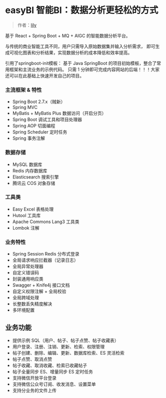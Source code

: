 # easyBI 智能BI：数据分析更轻松的方式

> 作者：[lily](https://github.com/lilyWhenVia)

基于 React + Spring Boot + MQ + AIGC 的智能数据分析平台。

与传统的商业智能工具不同，用户只需导入原始数据集并输入分析需求，
即可生成可视化图表和分析结果，实现数据分析的成本降低和效率提高。

引用了springboot-init模板：
基于 Java SpringBoot 的项目初始模板，整合了常用框架和主流业务的示例代码。
只需 1 分钟即可完成内容网站的后端！！！大家还可以在此基础上快速开发自己的项目。


### 主流框架 & 特性

- Spring Boot 2.7.x（贼新）
- Spring MVC
- MyBatis + MyBatis Plus 数据访问（开启分页）
- Spring Boot 调试工具和项目处理器
- Spring AOP 切面编程
- Spring Scheduler 定时任务
- Spring 事务注解

### 数据存储

- MySQL 数据库
- Redis 内存数据库
- Elasticsearch 搜索引擎
- 腾讯云 COS 对象存储

### 工具类

- Easy Excel 表格处理
- Hutool 工具库
- Apache Commons Lang3 工具类
- Lombok 注解

### 业务特性

- Spring Session Redis 分布式登录
- 全局请求响应拦截器（记录日志）
- 全局异常处理器
- 自定义错误码
- 封装通用响应类
- Swagger + Knife4j 接口文档
- 自定义权限注解 + 全局校验
- 全局跨域处理
- 长整数丢失精度解决
- 多环境配置


## 业务功能

- 提供示例 SQL（用户、帖子、帖子点赞、帖子收藏表）
- 用户登录、注册、注销、更新、检索、权限管理
- 帖子创建、删除、编辑、更新、数据库检索、ES 灵活检索
- 帖子点赞、取消点赞
- 帖子收藏、取消收藏、检索已收藏帖子
- 帖子全量同步 ES、增量同步 ES 定时任务
- 支持微信开放平台登录
- 支持微信公众号订阅、收发消息、设置菜单
- 支持分业务的文件上传

